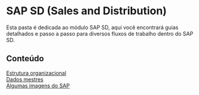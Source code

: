 # SAP SD (Sales and Distribution)

Esta pasta é dedicada ao módulo SAP SD, aqui você encontrará guias detalhados e passo a passo para diversos fluxos de trabalho dentro do SAP SD.

## Conteúdo 

[Estrutura organizacional](./estrutura-organizacional/)   
[Dados mestres](./dados-mestres.md/)   
[Algumas imagens do SAP](./anexos.md/)